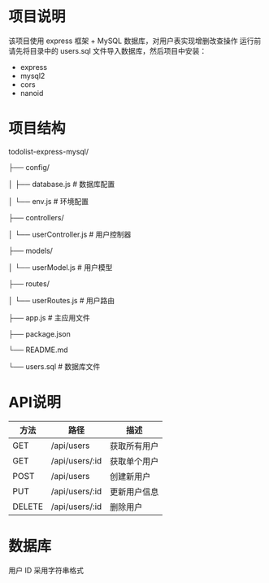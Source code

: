 # 项目说明

该项目使用 express 框架 + MySQL 数据库，对用户表实现增删改查操作
运行前请先将目录中的 users.sql 文件导入数据库，然后项目中安装：
- express
- mysql2
- cors
- nanoid

# 项目结构

todolist-express-mysql/

├── config/

│  ├── database.js             # 数据库配置

│  └── env.js                       # 环境配置

├── controllers/

│  └── userController.js   # 用户控制器

├── models/

│  └── userModel.js          # 用户模型

├── routes/

│  └── userRoutes.js        # 用户路由

├── app.js                         # 主应用文件

├── package.json

└── README.md

└── users.sql                  # 数据库文件


# API说明

| 方法   | 路径           | 描述         |
| ------ | -------------- | ------------ |
| GET    | /api/users     | 获取所有用户 |
| GET    | /api/users/:id | 获取单个用户 |
| POST   | /api/users     | 创建新用户   |
| PUT    | /api/users/:id | 更新用户信息 |
| DELETE | /api/users/:id | 删除用户     |

# 数据库
用户 ID 采用字符串格式
